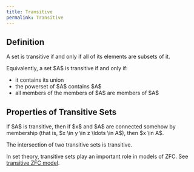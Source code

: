 ```yaml
---
title: Transitive
permalink: Transitive
---
```












## Definition

A set is transitive if and only if all of its elements are subsets of
it.

Equivalently, a set \$A\$ is transitive if and only if:

- it contains its union
- the powerset of \$A\$ contains \$A\$
- all members of the members of \$A\$ are members of \$A\$

## Properties of Transitive Sets

If \$A\$ is transitive, then if \$x\$ and \$A\$ are connected somehow by
membership (that is, \$x \in y \in z \ldots \in A\$), then \$x \in A\$.

The intersection of two transitive sets is transitive.

In set theory, transitive sets play an important role in models of ZFC.
See <a
href="Transitive_ZFC_model"
class="mw-redirect" title="Transitive ZFC model">transitive ZFC
model</a>.


